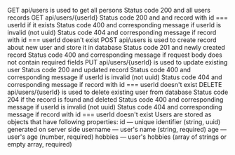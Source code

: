 GET api/users is used to get all persons
Status code 200 and all users records
GET api/users/{userId}
Status code 200 and and record with id === userId if it exists
Status code 400 and corresponding message if userId is invalid (not uuid)
Status code 404 and corresponding message if record with id === userId doesn't exist
POST api/users is used to create record about new user and store it in database
Status code 201 and newly created record
Status code 400 and corresponding message if request body does not contain required fields
PUT api/users/{userId} is used to update existing user
Status code 200 and updated record
Status code 400 and corresponding message if userId is invalid (not uuid)
Status code 404 and corresponding message if record with id === userId doesn't exist
DELETE api/users/{userId} is used to delete existing user from database
Status code 204 if the record is found and deleted
Status code 400 and corresponding message if userId is invalid (not uuid)
Status code 404 and corresponding message if record with id === userId doesn't exist
Users are stored as objects that have following properties:
id — unique identifier (string, uuid) generated on server side
username — user's name (string, required)
age — user's age (number, required)
hobbies — user's hobbies (array of strings or empty array, required)
